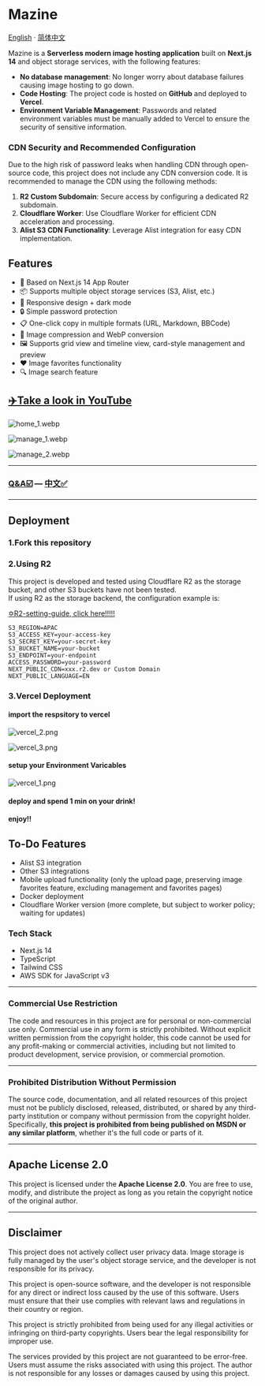 # Mazine

[English](readme.md) · [简体中文](/MDs/Mazine_zh.md)

Mazine is a **Serverless modern image hosting application** built on **Next.js 14** and object storage services, with the following features:

- **No database management**: No longer worry about database failures causing image hosting to go down.
- **Code Hosting**: The project code is hosted on **GitHub** and deployed to **Vercel**.
- **Environment Variable Management**: Passwords and related environment variables must be manually added to Vercel to ensure the security of sensitive information.

### CDN Security and Recommended Configuration

Due to the high risk of password leaks when handling CDN through open-source code, this project does not include any CDN conversion code. It is recommended to manage the CDN using the following methods:

1. **R2 Custom Subdomain**: Secure access by configuring a dedicated R2 subdomain.
2. **Cloudflare Worker**: Use Cloudflare Worker for efficient CDN acceleration and processing.
3. **Alist S3 CDN Functionality**: Leverage Alist integration for easy CDN implementation.

## Features

- 🚀 Based on Next.js 14 App Router
- 📦 Supports multiple object storage services (S3, Alist, etc.)
- 🎨 Responsive design + dark mode
- 🔒 Simple password protection
- 📋 One-click copy in multiple formats (URL, Markdown, BBCode)
- 💾 Image compression and WebP conversion
- 🖼️ Supports grid view and timeline view, card-style management and preview
- ❤️ Image favorites functionality
- 🔍 Image search feature

## [✈️Take a look in YouTube](https://youtu.be/SAv8wK-1I6s?si=fii0mtWhbZO6IM5T)

![home_1.webp](/MDs/home_1.webp)

![manage_1.webp](/MDs/manage_1.webp)

![manage_2.webp](/MDs/manage_2.webp)

---

### [Q&A☑️](/MDs/Declaration.md) — [中文✅](/MDs/Declaration_zh.md)

---

## Deployment

### 1.Fork this repository

### 2.Using R2

This project is developed and tested using Cloudflare R2 as the storage bucket, and other S3 buckets have not been tested.  
If using R2 as the storage backend, the configuration example is:

[✡️R2-setting-guide, click here!!!!!](/MDs/R2-setting.md)

```
S3_REGION=APAC
S3_ACCESS_KEY=your-access-key
S3_SECRET_KEY=your-secret-key
S3_BUCKET_NAME=your-bucket
S3_ENDPOINT=your-endpoint
ACCESS_PASSWORD=your-password
NEXT_PUBLIC_CDN=xxx.r2.dev or Custom Domain
NEXT_PUBLIC_LANGUAGE=EN
```

### 3.Vercel Deployment

#### import the respsitory to vercel

![vercel_2.png](/MDs/vercel_2.png)

![vercel_3.png](/MDs/vercel_3.png)

#### setup your Environment Varicables

![vercel_1.png](/MDs/vercel_1.png)

#### deploy and spend 1 min on your drink!

#### enjoy!!



## To-Do Features

- Alist S3 integration
- Other S3 integrations
- Mobile upload functionality (only the upload page, preserving image favorites feature, excluding management and favorites pages)
- Docker deployment
- Cloudflare Worker version (more complete, but subject to worker policy; waiting for updates)

### Tech Stack

- Next.js 14
- TypeScript
- Tailwind CSS
- AWS SDK for JavaScript v3

------

### **Commercial Use Restriction**

The code and resources in this project are for personal or non-commercial use only. Commercial use in any form is strictly prohibited. Without explicit written permission from the copyright holder, this code cannot be used for any profit-making or commercial activities, including but not limited to product development, service provision, or commercial promotion.

------

### **Prohibited Distribution Without Permission**

The source code, documentation, and all related resources of this project must not be publicly disclosed, released, distributed, or shared by any third-party institution or company without permission from the copyright holder. Specifically, **this project is prohibited from being published on MSDN or any similar platform**, whether it's the full code or parts of it.

------

## Apache License 2.0

This project is licensed under the **Apache License 2.0**. You are free to use, modify, and distribute the project as long as you retain the copyright notice of the original author.

------

## Disclaimer

This project does not actively collect user privacy data. Image storage is fully managed by the user's object storage service, and the developer is not responsible for its privacy.

This project is open-source software, and the developer is not responsible for any direct or indirect loss caused by the use of this software. Users must ensure that their use complies with relevant laws and regulations in their country or region.

This project is strictly prohibited from being used for any illegal activities or infringing on third-party copyrights. Users bear the legal responsibility for improper use.

The services provided by this project are not guaranteed to be error-free. Users must assume the risks associated with using this project. The author is not responsible for any losses or damages caused by using this project.
